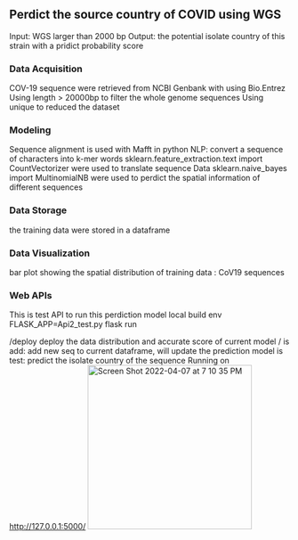 ## Perdict the source country of COVID using WGS
Input: WGS larger than 2000 bp
Output: the potential isolate country of this strain with a pridict probability score

### Data Acquisition
COV-19 sequence were retrieved  from NCBI Genbank with using Bio.Entrez
Using length > 20000bp to filter the whole genome sequences
Using unique to reduced the dataset

### Modeling
Sequence alignment is used with Mafft in python
NLP: convert a sequence of characters into k-mer words
sklearn.feature_extraction.text import CountVectorizer were used to translate sequence Data
sklearn.naive_bayes import MultinomialNB were used to perdict the spatial information of different sequences
### Data Storage
the training data were stored in a dataframe

### Data Visualization
bar plot showing the spatial distribution of training data : CoV19 sequences

### Web APIs
This is test API to run this perdiction model
local build env FLASK_APP=Api2_test.py flask run

/deploy
deploy the data distribution and accurate score of current model
/
is add:
add new seq to current dataframe, will update the prediction model
is test:
predict  the isolate country of the sequence
Running on http://127.0.0.1:5000/
<img width="295" alt="Screen Shot 2022-04-07 at 7 10 35 PM" src="https://user-images.githubusercontent.com/47227610/162334048-384041da-810b-4b8f-b62d-5ead342bfd7f.png">
